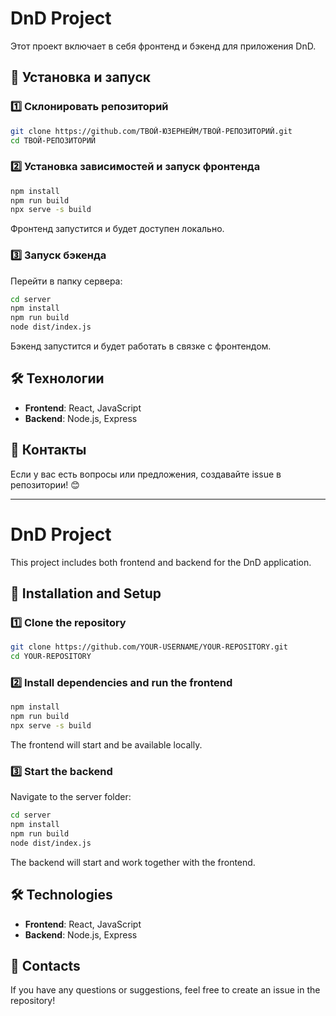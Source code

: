# DnD Project

Этот проект включает в себя фронтенд и бэкенд для приложения DnD.

## 🚀 Установка и запуск

### 1️⃣ Склонировать репозиторий
```sh
git clone https://github.com/ТВОЙ-ЮЗЕРНЕЙМ/ТВОЙ-РЕПОЗИТОРИЙ.git
cd ТВОЙ-РЕПОЗИТОРИЙ
```

### 2️⃣ Установка зависимостей и запуск фронтенда
```sh
npm install
npm run build
npx serve -s build
```
Фронтенд запустится и будет доступен локально.

### 3️⃣ Запуск бэкенда
Перейти в папку сервера:
```sh
cd server
npm install
npm run build
node dist/index.js
```
Бэкенд запустится и будет работать в связке с фронтендом.

## 🛠 Технологии
- **Frontend**: React, JavaScript
- **Backend**: Node.js, Express

## 📌 Контакты
Если у вас есть вопросы или предложения, создавайте issue в репозитории! 😊

---

# DnD Project

This project includes both frontend and backend for the DnD application.

## 🚀 Installation and Setup

### 1️⃣ Clone the repository
```sh
git clone https://github.com/YOUR-USERNAME/YOUR-REPOSITORY.git
cd YOUR-REPOSITORY
```

### 2️⃣ Install dependencies and run the frontend
```sh
npm install
npm run build
npx serve -s build
```
The frontend will start and be available locally.

### 3️⃣ Start the backend
Navigate to the server folder:
```sh
cd server
npm install
npm run build
node dist/index.js
```
The backend will start and work together with the frontend.

## 🛠 Technologies
- **Frontend**: React, JavaScript
- **Backend**: Node.js, Express

## 📌 Contacts
If you have any questions or suggestions, feel free to create an issue in the repository!
